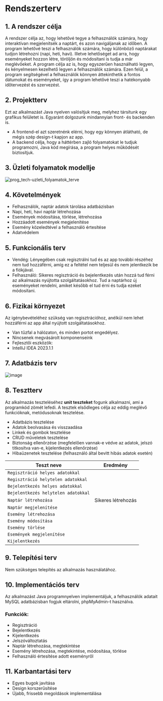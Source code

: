 # Rendszerterv

## 1. A rendszer célja
A rendszer célja az, hogy lehetővé tegye a felhasználók számára, hogy interaktívan megjelenítsék a naptárt, és azon navigáljanak az időben. A program lehetővé    teszi a felhasználók számára, hogy különböző naptárakat tudjon létrehozni (napi, heti, havi). Illetve lehetőséget ad arra, hogy eseményeket hozzon létre, töröljön és módosítani is tudja a már meglévőeket.
A program célja az is, hogy egyszerűen használható legyen, és kényelmesen kezelhető legyen a felhasználók számára. Ezen felül, a program segítségével a felhasználók könnyen áttekinthetik a fontos dátumokat és eseményeket, így a program lehetővé teszi a hatékonyabb időtervezést és szervezést.

## 2. Projektterv
Ezt az alkalmazást Java nyelven valósítjuk meg, melyhez társítunk egy grafikus felületet is. Egyaránt dolgozunk mindannyian front- és backenden is.
- A frontend-el azt szeretnénk elérni, hogy egy könnyen átlátható, de mégis szép design-t kapjon az app.
- A backend célja, hogy a háttérben zajló folyamatokat le tudjuk programozni, Java kód megírása, a program helyes működését biztosítjuk.

## 3. Üzleti folyamatok modellje

![prog_tech-uzleti_folyamatok_terve](https://github.com/balintnyirfa/progtech-gyak-beadando/assets/78541351/bde13a6e-10d5-4d30-878b-562afbc03f62)

## 4. Követelmények
 - Felhasználók, naptár adatok tárolása adatbázisban
 - Napi, heti, havi naptár létrehozása
 - Események módosítása, törlése, létrehozása
 - Hozzáadott események megjelenítése
 - Esemény közeledtével a felhasználó értesítése
 - Adatvédelem

## 5. Funkcionális terv
- Vendég: Lényegében csak regisztrálni tud és az app további részéhez nem tud hozzáférni, amíg ez a feltétel nem teljesül és nem jelentkezik be a fiókjával.
- Felhasználó: Sikeres regisztráció és bejelentkezés után hozzá tud férni az alkalmazás nyújtotta szolgáltatásokhoz. Tud a naptárhoz új eseményeket rendelni, amiket később el tud érni és tudja ezeket módosítani.

## 6. Fizikai környezet
Az igénybevételéhez szükség van regisztrációhoz, anélkül nem lehet hozzáférni az app által nyújtott szolgáltatásokhoz.
- Van tűzfal a hálózaton, és minden portot engedélyez.
- Nincsenek megvásárolt komponenseink
- Fejlesztői eszközök:
 - IntelliJ IDEA 2023.1.1

## 7. Adatbázis terv

![image](https://github.com/balintnyirfa/progtech-gyak-beadando/assets/99401028/7a2ab44f-5d80-4b53-87aa-f089a71d6c38)

## 8. Tesztterv 
Az alkalmazás teszteléséhez **unit teszteket** fogunk alkalmazni, ami a programkód zömét lefedi. 
A tesztek elsődleges célja az eddig meglévő funkcióknak, metódusoknak tesztelése.

- Adatbázis tesztelése
- Adatok beolvasása és visszaadása
- Linkek és gombok tesztelése
- CRUD műveletek tesztelése
- Biztonság ellenőrzése (megfelelően vannak-e védve az adatok, jelszó titkosítva van-e, kijelentkezés ellenőrzése)
- Hibaüzenetek tesztelése (felhasználó által bevitt hibás adatok esetén)


| Teszt neve                          | Eredmény       |
|-------------------------------------|----------------|
| `Regisztráció helyes adatokkal`     |                |
| `Regisztráció helytelen adatokkal`  |                |
| `Bejelentkezés helyes adatokkal`    |                |
| `Bejelentkezés helytelen adatokkal` |                |
| `Naptár létrehozása`                | Sikeres létrehozás |
| `Naptár megjelenítése`              |                |
| `Esemény létrehozása`               |                |
| `Esemény módosítása`                |                |
| `Esemény törlése`                   |                |
| `Események megjelenítése`           |                |
| `Kijelentkezés`                     |                |

## 9. Telepítési terv
Nem szükséges telepítés az alkalmazás használatához.

## 10. Implementációs terv
Az alkalmazást Java programnyelven implementáljuk, a felhasználók adatait MySQL adatbázisban fogjuk eltárolni, phpMyAdmin-t használva.

### Funkciók:
- Regisztráció
- Bejelentkezés
- Kijelentkezés
- Jelszóváltoztatás
- Naptár létrehozása, megtekintése
- Esemény létrehozása, megtekintése, módosítása, törlése
- Felhasználó értesítése adott eseményről

## 11. Karbantartási terv
- Egyes bugok javítása
- Design korszerűsítése
- Újabb, frissebb megoldások implementálása
